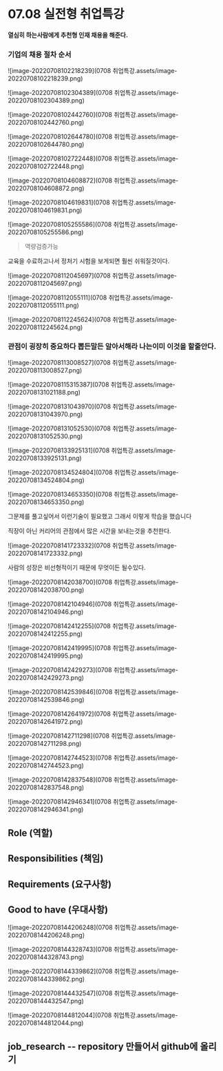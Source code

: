 # 07.08 실전형 취업특강

#### 열심히 하는사람에게 추천형 인재 채용을 해준다.

### 기업의 채용 절차 순서

![image-20220708102218239](0708 취업특강.assets/image-20220708102218239.png)

![image-20220708102304389](0708 취업특강.assets/image-20220708102304389.png)

![image-20220708102442760](0708 취업특강.assets/image-20220708102442760.png)

![image-20220708102644780](0708 취업특강.assets/image-20220708102644780.png)

![image-20220708102722448](0708 취업특강.assets/image-20220708102722448.png)

![image-20220708104608872](0708 취업특강.assets/image-20220708104608872.png)

![image-20220708104619831](0708 취업특강.assets/image-20220708104619831.png)

![image-20220708105255586](0708 취업특강.assets/image-20220708105255586.png)

> 역량검증가능 

교육을 수료하고나서 정처기 시험을 보게되면 훨씬 쉬워질것이다.

![image-20220708112045697](0708 취업특강.assets/image-20220708112045697.png)

![image-20220708112055111](0708 취업특강.assets/image-20220708112055111.png)

![image-20220708112245624](0708 취업특강.assets/image-20220708112245624.png)

### 관점이 굉장히 중요하다 뽑든말든 알아서해라 나는이미 이것을 할줄안다.

![image-20220708113008527](0708 취업특강.assets/image-20220708113008527.png)

![image-20220708115315387](0708 취업특강.assets/image-20220708131021188.png)

![image-20220708131043970](0708 취업특강.assets/image-20220708131043970.png)

![image-20220708131052530](0708 취업특강.assets/image-20220708131052530.png)

![image-20220708133925131](0708 취업특강.assets/image-20220708133925131.png)

![image-20220708134524804](0708 취업특강.assets/image-20220708134524804.png)

![image-20220708134653350](0708 취업특강.assets/image-20220708134653350.png)

그문제를 풀고싶어서 이런기술이 필요했고 그래서 이렇게 학습을 했습니다

직장이 아닌 커리어의 관점에서 많은 시간을 보내는것을 추천한다.

![image-20220708141723332](0708 취업특강.assets/image-20220708141723332.png)

사람의 성장은 비선형적이기 때문에 무엇이든 될수있다.

![image-20220708142038700](0708 취업특강.assets/image-20220708142038700.png)

![image-20220708142104946](0708 취업특강.assets/image-20220708142104946.png)

![image-20220708142412255](0708 취업특강.assets/image-20220708142412255.png)

![image-20220708142419995](0708 취업특강.assets/image-20220708142419995.png)

![image-20220708142429273](0708 취업특강.assets/image-20220708142429273.png)

![image-20220708142539846](0708 취업특강.assets/image-20220708142539846.png)

![image-20220708142641972](0708 취업특강.assets/image-20220708142641972.png)

![image-20220708142711298](0708 취업특강.assets/image-20220708142711298.png)

![image-20220708142744523](0708 취업특강.assets/image-20220708142744523.png)

![image-20220708142837548](0708 취업특강.assets/image-20220708142837548.png)

![image-20220708142946341](0708 취업특강.assets/image-20220708142946341.png)

## Role (역할)

## Responsibilities (책임)

## Requirements (요구사항)

## Good to have (우대사항)

![image-20220708144206248](0708 취업특강.assets/image-20220708144206248.png)

![image-20220708144328743](0708 취업특강.assets/image-20220708144328743.png)

![image-20220708144339862](0708 취업특강.assets/image-20220708144339862.png)

![image-20220708144432547](0708 취업특강.assets/image-20220708144432547.png)



![image-20220708144812044](0708 취업특강.assets/image-20220708144812044.png)

## job_research -- repository 만들어서 github에 올리기